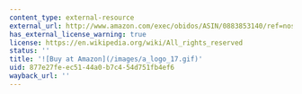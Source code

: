 ```yaml
---
content_type: external-resource
external_url: http://www.amazon.com/exec/obidos/ASIN/0883853140/ref=nosim/mitopencourse-20
has_external_license_warning: true
license: https://en.wikipedia.org/wiki/All_rights_reserved
status: ''
title: '![Buy at Amazon](/images/a_logo_17.gif)'
uid: 877e27fe-ec51-44a0-b7c4-54d751fb4ef6
wayback_url: ''
---
```

